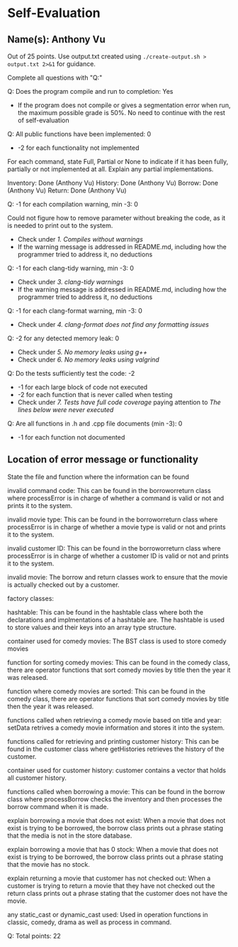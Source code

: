 # Self-Evaluation

## Name(s): Anthony Vu

Out of 25 points. Use output.txt created using 
`./create-output.sh > output.txt 2>&1` for guidance.

Complete all questions with "Q:"

Q: Does the program compile and run to completion: Yes

- If the program does not compile or gives a segmentation error when run, 
the maximum possible grade is 50%. No need to continue with the rest of self-evaluation

Q: All public functions have been implemented: 0

- -2 for each functionality not implemented

For each command, state Full, Partial or None to indicate 
if it has been fully, partially or not implemented at all.
Explain any partial implementations.

Inventory: Done (Anthony Vu)
History: Done (Anthony Vu)
Borrow: Done (Anthony Vu)
Return: Done (Anthony Vu)


Q: -1 for each compilation warning, min -3: 0

Could not figure how to remove parameter without breaking the code, as it is needed to print out to the system. 

- Check under *1. Compiles without warnings*
- If the warning message is addressed in README.md, including how the programmer tried to address it, no deductions

Q: -1 for each clang-tidy warning, min -3: 0

- Check under *3. clang-tidy warnings*
- If the warning message is addressed in README.md, including how the programmer tried to address it, no deductions

Q: -1 for each clang-format warning, min -3: 0

- Check under *4. clang-format does not find any formatting issues*


Q: -2 for any detected memory leak: 0

- Check under *5. No memory leaks using g++*
- Check under *6. No memory leaks using valgrind*

Q: Do the tests sufficiently test the code: -2

- -1 for each large block of code not executed
- -2 for each function that is never called when testing
- Check under *7. Tests have full code coverage* paying attention to *The lines below were never executed*

Q: Are all functions in .h and .cpp file documents (min -3): 0

- -1 for each function not documented

## Location of error message or functionality

State the file and function where the information can be found

invalid command code: This can be found in the borroworreturn class where processError is in charge of whether a command is valid or not and prints it to the system. 

invalid movie type: This can be found in the borroworreturn class where processError is in charge of whether a  movie type is valid or not and prints it to the system. 

invalid customer ID: This can be found in the borroworreturn class where processError is in charge of whether a  customer ID is valid or not and prints it to the system. 
 
invalid movie: The borrow and return classes work to ensure that the movie is actually checked out by a customer. 

factory classes: 

hashtable: This can be found in the hashtable class where both the declarations and implmentations of a hashtable are. The hashtable is used to store values and their keys into an array type structure. 

container used for comedy movies: The BST class is used to store comedy movies

function for sorting comedy movies: This can be found in the comedy class, there are operator functions that sort comedy movies by title then the year it was released. 

function where comedy movies are sorted: This can be found in the comedy class, there are operator functions that sort comedy movies by title then the year it was released. 

functions called when retrieving a comedy movie based on title and year: setData retrives a comedy movie information and stores it into the system. 

functions called for retrieving and printing customer history: This can be found in the customer class where getHistories retrieves the history of the customer. 

container used for customer history: customer contains a vector that holds all customer history. 

functions called when borrowing a movie: This can be found in the borrow class where processBorrow checks the inventory and then processes the borrow command when it is made. 

explain borrowing a movie that does not exist: When a movie that does not exist is trying to be borrowed, the borrow class prints out a phrase stating that the media is not in the store database. 

explain borrowing a movie that has 0 stock: When a movie that does not exist is trying to be borrowed, the borrow class prints out a phrase stating that the movie has no stock. 

explain returning a movie that customer has not checked out: When a customer is trying to return a movie that they have not checked out the return class prints out a phrase stating that the customer does not have the movie. 

any static_cast or dynamic_cast used: Used in operation functions in classic, comedy, drama as well as process in command. 


Q: Total points: 22